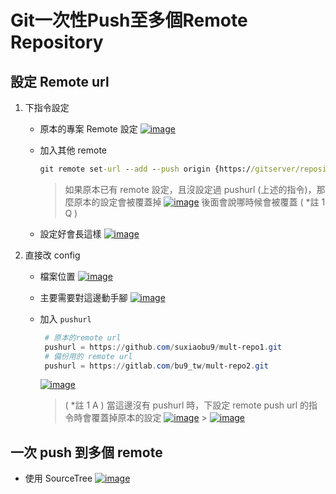 # Git一次性Push至多個Remote Repository

## 設定 Remote url

1. 下指令設定

   - 原本的專案 Remote 設定
     [![image](https://user-images.githubusercontent.com/37999690/128452504-4b1c0bee-18c0-459a-a3b0-1cf7490b9d09.png "image")](https://user-images.githubusercontent.com/37999690/128452504-4b1c0bee-18c0-459a-a3b0-1cf7490b9d09.png)

   - 加入其他 remote

     ```cmd
     git remote set-url --add --push origin {https://gitserver/repository.git}
     ```

     > 如果原本已有 remote 設定，且沒設定過 pushurl (上述的指令)，那麼原本的設定會被覆蓋掉
     > [![image](https://user-images.githubusercontent.com/37999690/128454622-26c59a13-5ecd-40ae-829c-bbf99e122ed5.png "image")](https://user-images.githubusercontent.com/37999690/128454622-26c59a13-5ecd-40ae-829c-bbf99e122ed5.png)
     > 後面會說哪時候會被覆蓋 ( \*註 1 Q )

   - 設定好會長這樣
     [![image](https://user-images.githubusercontent.com/37999690/128454859-ccdb53a2-4453-4478-ab41-723f1dd4048a.png "image")](https://user-images.githubusercontent.com/37999690/128454859-ccdb53a2-4453-4478-ab41-723f1dd4048a.png)

2. 直接改 config

   - 檔案位置
     [![image](https://user-images.githubusercontent.com/37999690/128455039-a535e6a3-6b74-4fcb-872f-6bb341ba353a.png "image")](https://user-images.githubusercontent.com/37999690/128455039-a535e6a3-6b74-4fcb-872f-6bb341ba353a.png)

   - 主要需要對這邊動手腳
     [![image](https://user-images.githubusercontent.com/37999690/128455249-9f56b391-a4c1-433e-aaf9-a57679a52636.png "image")](https://user-images.githubusercontent.com/37999690/128455249-9f56b391-a4c1-433e-aaf9-a57679a52636.png)

   - 加入 `pushurl`

     ```powershell
      # 原本的remote url
      pushurl = https://github.com/suxiaobu9/mult-repo1.git
      # 備份用的 remote url
      pushurl = https://gitlab.com/bu9_tw/mult-repo2.git
     ```

     [![image](https://user-images.githubusercontent.com/37999690/128455843-e66ea5a9-0f09-4410-afea-06493e33051a.png "image")](https://user-images.githubusercontent.com/37999690/128455843-e66ea5a9-0f09-4410-afea-06493e33051a.png)

     > ( \*註 1 A ) 當這邊沒有 pushurl 時，下設定 remote push url 的指令時會覆蓋掉原本的設定
     > [![image](https://user-images.githubusercontent.com/37999690/128455676-9ca9c730-ef44-43cc-9f74-a62806708e1d.png "image")](https://user-images.githubusercontent.com/37999690/128455676-9ca9c730-ef44-43cc-9f74-a62806708e1d.png) > [![image](https://user-images.githubusercontent.com/37999690/128455633-a8b28fa6-f30f-4b2f-86d4-817c3a3400cf.png "image")](https://user-images.githubusercontent.com/37999690/128455633-a8b28fa6-f30f-4b2f-86d4-817c3a3400cf.png)

## 一次 push 到多個 remote

- 使用 SourceTree
  [![image](https://user-images.githubusercontent.com/37999690/128456280-92b33a27-da6e-48a0-9719-6ce0fe0f6e72.png "image")](https://user-images.githubusercontent.com/37999690/128456280-92b33a27-da6e-48a0-9719-6ce0fe0f6e72.png)
